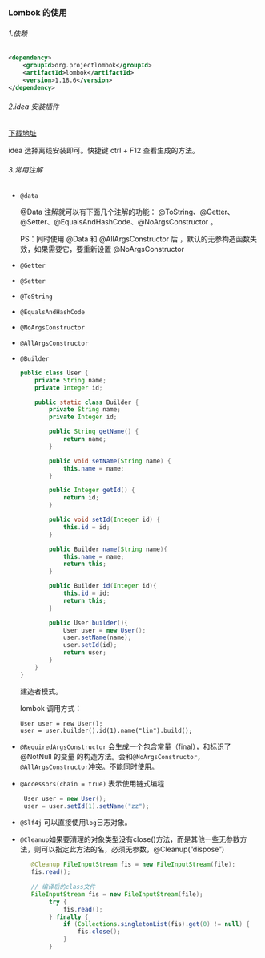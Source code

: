 ### Lombok 的使用

###### 1.依赖

```xml
<dependency>
    <groupId>org.projectlombok</groupId>
    <artifactId>lombok</artifactId>
    <version>1.18.6</version>
</dependency>
```

###### 2.idea 安装插件

[下载地址](https://plugins.jetbrains.com/files/6317/61698/lombok-plugin-0.25-2018.2.zip?updateId=61698&pluginId=6317&family=intellij)

idea 选择离线安装即可。快捷键 ctrl + F12 查看生成的方法。

###### 3.常用注解

- `@data`

  @Data 注解就可以有下面几个注解的功能： @ToString、@Getter、@Setter、@EqualsAndHashCode、@NoArgsConstructor 。

  PS：同时使用 @Data 和 @AllArgsConstructor 后 ，默认的无参构造函数失效，如果需要它，要重新设置 @NoArgsConstructor

- `@Getter`

- `@Setter`

- `@ToString`

- `@EqualsAndHashCode`

- `@NoArgsConstructor`

- `@AllArgsConstructor`

- `@Builder`

  ```java
  public class User {
      private String name;
      private Integer id;
  
      public static class Builder {
          private String name;
          private Integer id;
  
          public String getName() {
              return name;
          }
  
          public void setName(String name) {
              this.name = name;
          }
  
          public Integer getId() {
              return id;
          }
  
          public void setId(Integer id) {
              this.id = id;
          }
  
          public Builder name(String name){
              this.name = name;
              return this;
          }
  
          public Builder id(Integer id){
              this.id = id;
              return this;
          }
  
          public User builder(){
              User user = new User();
              user.setName(name);
              user.setId(id);
              return user;
          }
      }
  }
  ```
  建造者模式。

  lombok 调用方式：

  ```
  User user = new User();
  user = user.builder().id(1).name("lin").build();
  ```



- `@RequiredArgsConstructor`
  会生成一个包含常量（final），和标识了@NotNull 的变量 的构造方法。会和`@NoArgsConstructor`，`@AllArgsConstructor`冲突。不能同时使用。

- `@Accessors(chain = true)`
  表示使用链式编程

  ```java
   User user = new User();
   user = user.setId(1).setName("zz");
  ```

- `@Slf4j`
  可以直接使用`log`日志对象。

- `@Cleanup`如果要清理的对象类型没有close()方法，而是其他一些无参数方法，则可以指定此方法的名，必须无参数，@Cleanup(”dispose”)

  ```java
     @Cleanup FileInputStream fis = new FileInputStream(file);
     fis.read();
     
     // 编译后的class文件
     FileInputStream fis = new FileInputStream(file);
          try {
              fis.read();
          } finally {
              if (Collections.singletonList(fis).get(0) != null) {
                  fis.close();
              }
          }
  ```

  